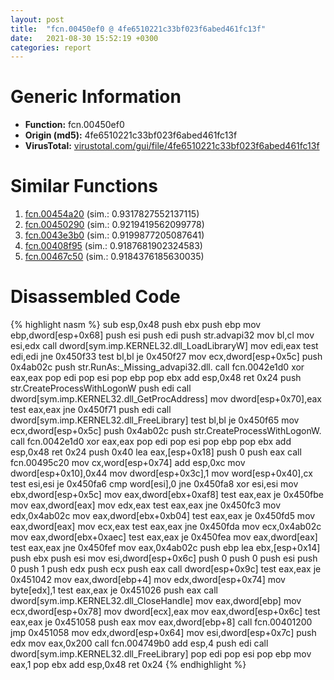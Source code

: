 ```yaml
---
layout: post
title:  "fcn.00450ef0 @ 4fe6510221c33bf023f6abed461fc13f"
date:   2021-08-30 15:52:19 +0300
categories: report
---
```


# Generic Information
- **Function:** fcn.00450ef0
- **Origin (md5):** 4fe6510221c33bf023f6abed461fc13f
- **VirusTotal:** [virustotal.com/gui/file/4fe6510221c33bf023f6abed461fc13f][virustotal_ref]



# Similar Functions

1. [fcn.00454a20][similar_1_ref] (sim.: 0.9317827552137115)
2. [fcn.00450290][similar_2_ref] (sim.: 0.9219419562099778)
3. [fcn.0043e3b0][similar_3_ref] (sim.: 0.9199877205087641)
4. [fcn.00408f95][similar_4_ref] (sim.: 0.9187681902324583)
5. [fcn.00467c50][similar_5_ref] (sim.: 0.9184376185630035)


# Disassembled Code

{% highlight nasm %}
sub esp,0x48
push ebx
push ebp
mov ebp,dword[esp+0x68]
push esi
push edi
push str.advapi32
mov bl,cl
mov esi,edx
call dword[sym.imp.KERNEL32.dll_LoadLibraryW]
mov edi,eax
test edi,edi
jne 0x450f33
test bl,bl
je 0x450f27
mov ecx,dword[esp+0x5c]
push 0x4ab02c
push str.RunAs:_Missing_advapi32.dll.
call fcn.0042e1d0
xor eax,eax
pop edi
pop esi
pop ebp
pop ebx
add esp,0x48
ret 0x24
push str.CreateProcessWithLogonW
push edi
call dword[sym.imp.KERNEL32.dll_GetProcAddress]
mov dword[esp+0x70],eax
test eax,eax
jne 0x450f71
push edi
call dword[sym.imp.KERNEL32.dll_FreeLibrary]
test bl,bl
je 0x450f65
mov ecx,dword[esp+0x5c]
push 0x4ab02c
push str.CreateProcessWithLogonW.
call fcn.0042e1d0
xor eax,eax
pop edi
pop esi
pop ebp
pop ebx
add esp,0x48
ret 0x24
push 0x40
lea eax,[esp+0x18]
push 0
push eax
call fcn.00495c20
mov cx,word[esp+0x74]
add esp,0xc
mov dword[esp+0x10],0x44
mov dword[esp+0x3c],1
mov word[esp+0x40],cx
test esi,esi
je 0x450fa6
cmp word[esi],0
jne 0x450fa8
xor esi,esi
mov ebx,dword[esp+0x5c]
mov eax,dword[ebx+0xaf8]
test eax,eax
je 0x450fbe
mov eax,dword[eax]
mov edx,eax
test eax,eax
jne 0x450fc3
mov edx,0x4ab02c
mov eax,dword[ebx+0xb04]
test eax,eax
je 0x450fd5
mov eax,dword[eax]
mov ecx,eax
test eax,eax
jne 0x450fda
mov ecx,0x4ab02c
mov eax,dword[ebx+0xaec]
test eax,eax
je 0x450fea
mov eax,dword[eax]
test eax,eax
jne 0x450fef
mov eax,0x4ab02c
push ebp
lea ebx,[esp+0x14]
push ebx
push esi
mov esi,dword[esp+0x6c]
push 0
push 0
push esi
push 0
push 1
push edx
push ecx
push eax
call dword[esp+0x9c]
test eax,eax
je 0x451042
mov eax,dword[ebp+4]
mov edx,dword[esp+0x74]
mov byte[edx],1
test eax,eax
je 0x451026
push eax
call dword[sym.imp.KERNEL32.dll_CloseHandle]
mov eax,dword[ebp]
mov ecx,dword[esp+0x78]
mov dword[ecx],eax
mov eax,dword[esp+0x6c]
test eax,eax
je 0x451058
push eax
mov eax,dword[ebp+8]
call fcn.00401200
jmp 0x451058
mov edx,dword[esp+0x64]
mov esi,dword[esp+0x7c]
push edx
mov eax,0x200
call fcn.004749b0
add esp,4
push edi
call dword[sym.imp.KERNEL32.dll_FreeLibrary]
pop edi
pop esi
pop ebp
mov eax,1
pop ebx
add esp,0x48
ret 0x24
{% endhighlight %}


[similar_1_ref]: /report/fcn.00454a20@4fe6510221c33bf023f6abed461fc13f
[similar_2_ref]: /report/fcn.00450290@4fe6510221c33bf023f6abed461fc13f
[similar_3_ref]: /report/fcn.0043e3b0@4fe6510221c33bf023f6abed461fc13f
[similar_4_ref]: /report/fcn.00408f95@fbf34fa6d7da2b8e1de5133a8ca34847
[similar_5_ref]: /report/fcn.00467c50@4fe6510221c33bf023f6abed461fc13f
[virustotal_ref]: https://www.virustotal.com/gui/file/4fe6510221c33bf023f6abed461fc13f